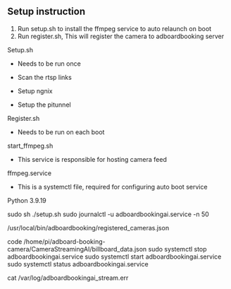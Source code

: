 ## Setup instruction

1. Run setup.sh to install the ffmpeg service to auto relaunch on boot
2. Run register.sh, This will register the camera to adboardbooking server

Setup.sh 
* Needs to be run once 
* Scan the rtsp links
* Setup ngnix

* Setup the pitunnel


Register.sh
* Needs to be run on each boot

start_ffmpeg.sh
* This service is responsible for hosting camera feed

ffmpeg.service
* This is a systemctl file, required for configuring auto boot service

Python 3.9.19

sudo sh ./setup.sh 
sudo journalctl -u adboardbookingai.service -n 50

/usr/local/bin/adboardbooking/registered_cameras.json

code /home/pi/adboard-booking-camera/CameraStreamingAI/billboard_data.json
sudo systemctl stop adboardbookingai.service
sudo systemctl start adboardbookingai.service
sudo systemctl status adboardbookingai.service

cat /var/log/adboardbookingai_stream.err